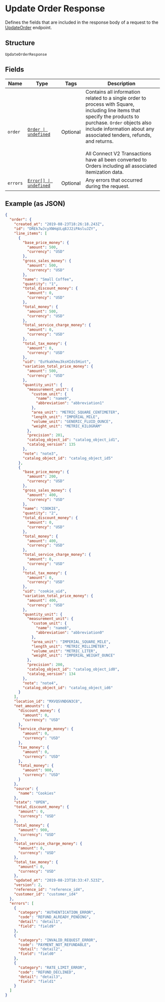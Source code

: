 
# Update Order Response

Defines the fields that are included in the response body of
a request to the [UpdateOrder](../../doc/api/orders.md#update-order) endpoint.

## Structure

`UpdateOrderResponse`

## Fields

| Name | Type | Tags | Description |
|  --- | --- | --- | --- |
| `order` | [`Order \| undefined`](../../doc/models/order.md) | Optional | Contains all information related to a single order to process with Square,<br>including line items that specify the products to purchase. `Order` objects also<br>include information about any associated tenders, refunds, and returns.<br><br>All Connect V2 Transactions have all been converted to Orders including all associated<br>itemization data. |
| `errors` | [`Error[] \| undefined`](../../doc/models/error.md) | Optional | Any errors that occurred during the request. |

## Example (as JSON)

```json
{
  "order": {
    "created_at": "2019-08-23T18:26:18.243Z",
    "id": "DREk7wJcyXNHqULq8JJ2iPAsluJZY",
    "line_items": [
      {
        "base_price_money": {
          "amount": 500,
          "currency": "USD"
        },
        "gross_sales_money": {
          "amount": 500,
          "currency": "USD"
        },
        "name": "Small Coffee",
        "quantity": "1",
        "total_discount_money": {
          "amount": 0,
          "currency": "USD"
        },
        "total_money": {
          "amount": 500,
          "currency": "USD"
        },
        "total_service_charge_money": {
          "amount": 0,
          "currency": "USD"
        },
        "total_tax_money": {
          "amount": 0,
          "currency": "USD"
        },
        "uid": "EuYkakhmu3ksHIds5Hiot",
        "variation_total_price_money": {
          "amount": 500,
          "currency": "USD"
        },
        "quantity_unit": {
          "measurement_unit": {
            "custom_unit": {
              "name": "name9",
              "abbreviation": "abbreviation1"
            },
            "area_unit": "METRIC_SQUARE_CENTIMETER",
            "length_unit": "IMPERIAL_MILE",
            "volume_unit": "GENERIC_FLUID_OUNCE",
            "weight_unit": "METRIC_KILOGRAM"
          },
          "precision": 201,
          "catalog_object_id": "catalog_object_id1",
          "catalog_version": 135
        },
        "note": "note3",
        "catalog_object_id": "catalog_object_id5"
      },
      {
        "base_price_money": {
          "amount": 200,
          "currency": "USD"
        },
        "gross_sales_money": {
          "amount": 400,
          "currency": "USD"
        },
        "name": "COOKIE",
        "quantity": "2",
        "total_discount_money": {
          "amount": 0,
          "currency": "USD"
        },
        "total_money": {
          "amount": 400,
          "currency": "USD"
        },
        "total_service_charge_money": {
          "amount": 0,
          "currency": "USD"
        },
        "total_tax_money": {
          "amount": 0,
          "currency": "USD"
        },
        "uid": "cookie_uid",
        "variation_total_price_money": {
          "amount": 400,
          "currency": "USD"
        },
        "quantity_unit": {
          "measurement_unit": {
            "custom_unit": {
              "name": "name8",
              "abbreviation": "abbreviation0"
            },
            "area_unit": "IMPERIAL_SQUARE_MILE",
            "length_unit": "METRIC_MILLIMETER",
            "volume_unit": "METRIC_LITER",
            "weight_unit": "IMPERIAL_WEIGHT_OUNCE"
          },
          "precision": 200,
          "catalog_object_id": "catalog_object_id0",
          "catalog_version": 134
        },
        "note": "note4",
        "catalog_object_id": "catalog_object_id6"
      }
    ],
    "location_id": "MXVQSVNDGN3C8",
    "net_amounts": {
      "discount_money": {
        "amount": 0,
        "currency": "USD"
      },
      "service_charge_money": {
        "amount": 0,
        "currency": "USD"
      },
      "tax_money": {
        "amount": 0,
        "currency": "USD"
      },
      "total_money": {
        "amount": 900,
        "currency": "USD"
      }
    },
    "source": {
      "name": "Cookies"
    },
    "state": "OPEN",
    "total_discount_money": {
      "amount": 0,
      "currency": "USD"
    },
    "total_money": {
      "amount": 900,
      "currency": "USD"
    },
    "total_service_charge_money": {
      "amount": 0,
      "currency": "USD"
    },
    "total_tax_money": {
      "amount": 0,
      "currency": "USD"
    },
    "updated_at": "2019-08-23T18:33:47.523Z",
    "version": 2,
    "reference_id": "reference_id4",
    "customer_id": "customer_id4"
  },
  "errors": [
    {
      "category": "AUTHENTICATION_ERROR",
      "code": "REFUND_ALREADY_PENDING",
      "detail": "detail1",
      "field": "field9"
    },
    {
      "category": "INVALID_REQUEST_ERROR",
      "code": "PAYMENT_NOT_REFUNDABLE",
      "detail": "detail2",
      "field": "field0"
    },
    {
      "category": "RATE_LIMIT_ERROR",
      "code": "REFUND_DECLINED",
      "detail": "detail3",
      "field": "field1"
    }
  ]
}
```

